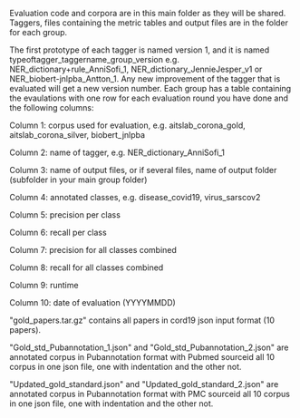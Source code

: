 Evaluation code and corpora are in this main folder as they will be shared. Taggers, files containing the metric tables and output files are in the folder for each group.

The first prototype of each tagger is named version 1, and it is named typeoftagger_taggername_group_version e.g. NER_dictionary+rule_AnniSofi_1, NER_dictionary_JennieJesper_v1 or NER_biobert-jnlpba_Antton_1. Any new improvement of the tagger that is evaluated will get a new version number. Each group has a table containing the evaulations with one row for each evaluation round you have done and the following columns:

Column 1: corpus used for evaluation, e.g. aitslab_corona_gold, aitslab_corona_silver, biobert_jnlpba

Column 2: name of tagger, e.g. NER_dictionary_AnniSofi_1

Column 3: name of output files, or if several files, name of output folder (subfolder in your main group folder)

Column 4: annotated classes, e.g. disease_covid19, virus_sarscov2

Column 5: precision per class

Column 6: recall per class

Column 7: precision for all classes combined

Column 8: recall for all classes combined

Column 9: runtime

Column 10: date of evaluation (YYYYMMDD)





"gold_papers.tar.gz" contains all papers in cord19 json input format (10 papers). 

"Gold_std_Pubannotation_1.json" and "Gold_std_Pubannotation_2.json" are annotated corpus  in Pubannotation format with Pubmed sourceid all 10 corpus in one json file, one with indentation and the other not.	

"Updated_gold_standard.json" and	"Updated_gold_standard_2.json" 	are annotated corpus  in Pubannotation format with PMC sourceid all 10 corpus in one json file, one with indentation and the other not.	
